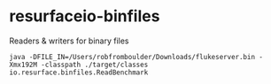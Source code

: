 # resurfaceio-binfiles
Readers &amp; writers for binary files

```
java -DFILE_IN=/Users/robfromboulder/Downloads/flukeserver.bin -Xmx192M -classpath ./target/classes io.resurface.binfiles.ReadBenchmark
```

